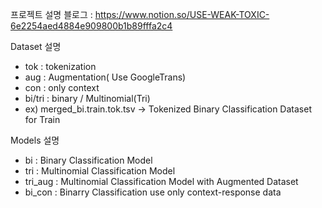 프로젝트 설명 블로그 : https://www.notion.so/USE-WEAK-TOXIC-6e2254aed4884e909800b1b89fffa2c4

Dataset 설명

- tok : tokenization
- aug : Augmentation( Use GoogleTrans)
- con : only context
- bi/tri : binary / Multinomial(Tri)
- ex) merged_bi.train.tok.tsv -> Tokenized Binary Classification Dataset for Train

Models 설명

- bi : Binary Classification Model
- tri : Multinomial Classification Model
- tri_aug : Multinomial Classification Model with Augmented Dataset
- bi_con : Binarry Classification use only context-response data

